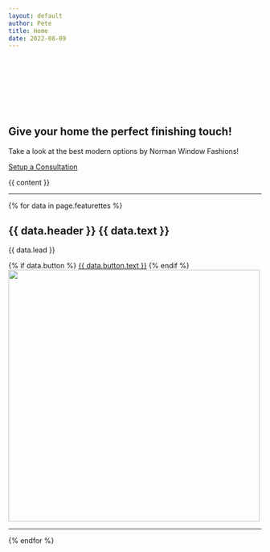 ```yaml
---
layout: default
author: Pete
title: Home
date: 2022-08-09
---
```

<section class="py-5 text-center container-fluid" style="margin-top: 150px; background-image: url('/assets/images/IMG_0777.JPG'); max-height: 430px; background-size: cover; background-position: top right" >
  <div class="row py-lg-5">
    <div class="col-lg-6 col-md-8 mx-auto">
      <h1 class="text-black header-text">Give your home the perfect finishing touch!</h1>
      <p class="">Take a look at the best modern options by Norman Window Fashions!</p>
      <p>
        <a href="/contact" class="btn btn-primary my-2">Setup a Consultation</a>
      </p>
    </div>
  </div>
</section>
  <div class="container">
  {{ content }}
  </div>
  <div class="container marketing">
    <!-- START THE FEATURETTES -->
    <hr class="featurette-divider">
    <div class="row featurette">
      {% for data in page.featurettes %}
      <div class="col-md-7">
        <h2 class="featurette-heading fw-normal lh-1">
          {{ data.header }}
          <span class="text-muted">{{ data.text }}</span>
        </h2>
        <p class="lead">{{ data.lead }}</p>
        {% if data.button %}
          <a href="{{ data.button.link }}" class="btn btn-primary my-2" target="_blank">{{ data.button.text }}</a>
        {% endif %}
      </div>
      <div class="col-md-5">
        <img class="bd-placeholder-img bd-placeholder-img-lg featurette-image img-fluid mx-auto" width="500" height="500" src="{{ data.image }}"/>
      </div>
      <hr class="featurette-divider">
      {% endfor %}
    </div>
